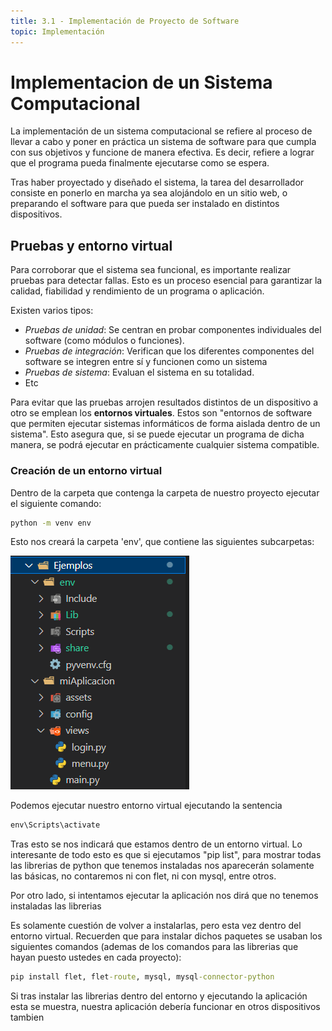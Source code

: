```yaml
---
title: 3.1 - Implementación de Proyecto de Software
topic: Implementación
---
```


# Implementacion de un Sistema Computacional

La implementación de un sistema computacional se refiere al proceso de llevar a cabo y poner en práctica un sistema de software para que cumpla con sus objetivos y funcione de manera efectiva. Es decir, refiere a lograr que el programa pueda finalmente ejecutarse como se espera.

Tras haber proyectado y diseñado el sistema, la tarea del desarrollador consiste en ponerlo en marcha ya sea alojándolo en un sitio web, o preparando el software para que pueda ser instalado en distintos dispositivos.

## Pruebas y entorno virtual

Para corroborar que el sistema sea funcional, es importante realizar pruebas para detectar fallas. Esto es un proceso esencial para garantizar la calidad, fiabilidad y rendimiento de un programa o aplicación.

Existen varios tipos:

- _Pruebas de unidad_: Se centran en probar componentes individuales del software (como módulos o funciones).
- _Pruebas de integración_: Verifican que los diferentes componentes del software se integren entre sí y funcionen como un sistema
- _Pruebas de sistema_: Evaluan el sistema en su totalidad.
- Etc

Para evitar que las pruebas arrojen resultados distintos de un dispositivo a otro se emplean los **entornos virtuales**. Estos son "entornos de software que permiten ejecutar sistemas informáticos de forma aislada dentro de un sistema". Esto asegura que, si se puede ejecutar un programa de dicha manera, se podrá ejecutar en prácticamente cualquier sistema compatible.

### Creación de un entorno virtual

Dentro de la carpeta que contenga la carpeta de nuestro proyecto ejecutar el siguiente comando:

```cmd
python -m venv env
```

Esto nos creará la carpeta 'env', que contiene las siguientes subcarpetas:

<img src="/static/blog/img/carpetaEnv.png" alt="Demo" />

Podemos ejecutar nuestro entorno virtual ejecutando la sentencia

```cmd
env\Scripts\activate
```

Tras esto se nos indicará que estamos dentro de un entorno virtual. Lo interesante de todo esto es que si ejecutamos "pip list", para mostrar todas las librerias de python que tenemos instaladas nos aparecerán solamente las básicas, no contaremos ni con flet, ni con mysql, entre otros.

Por otro lado, si intentamos ejecutar la aplicación nos dirá que no tenemos instaladas las librerias

Es solamente cuestión de volver a instalarlas, pero esta vez dentro del entorno virtual. Recuerden que para instalar dichos paquetes se usaban los siguientes comandos (ademas de los comandos para las librerias que hayan puesto ustedes en cada proyecto):

```cmd
pip install flet, flet-route, mysql, mysql-connector-python
```

Si tras instalar las librerias dentro del entorno y ejecutando la aplicación esta se muestra, nuestra aplicación debería funcionar en otros dispositivos tambien
